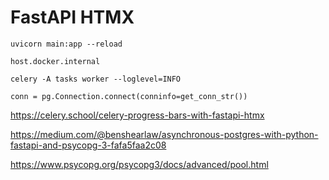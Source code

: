 # FastAPI HTMX

```
uvicorn main:app --reload
```

```
host.docker.internal
```

```
celery -A tasks worker --loglevel=INFO
```

```
conn = pg.Connection.connect(conninfo=get_conn_str())
```

https://celery.school/celery-progress-bars-with-fastapi-htmx

https://medium.com/@benshearlaw/asynchronous-postgres-with-python-fastapi-and-psycopg-3-fafa5faa2c08

https://www.psycopg.org/psycopg3/docs/advanced/pool.html